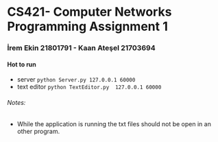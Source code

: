 # CS421- Computer Networks Programming Assignment 1
### İrem Ekin 21801791 - Kaan Ateşel 21703694 
#### Hot to run
- server `python Server.py 127.0.0.1 60000`
- text editor `python TextEditor.py  127.0.0.1 60000`
###### Notes:
- While the application is running the txt files should not be open in an other program.
